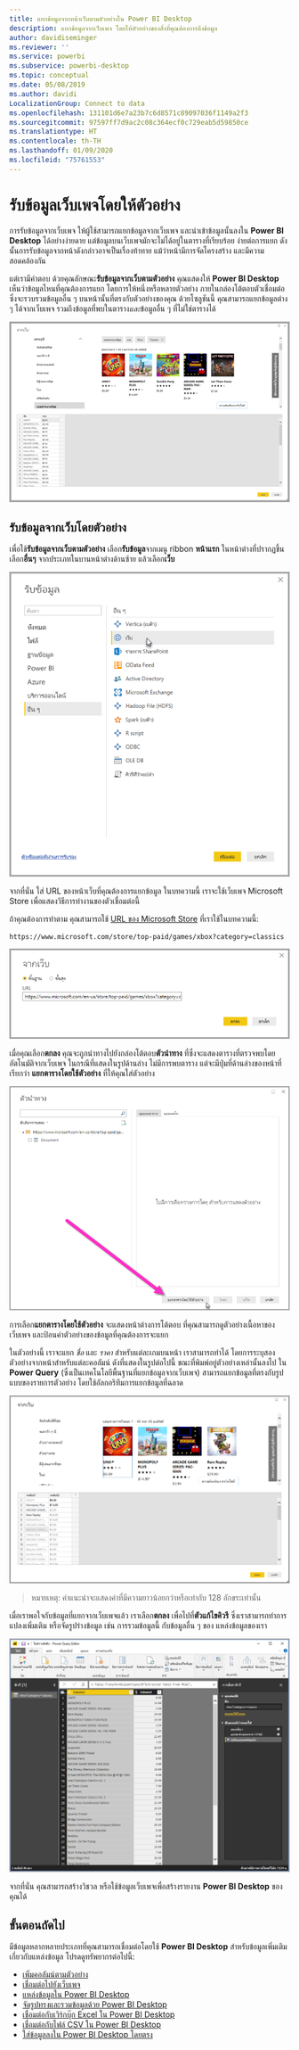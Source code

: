 ```yaml
---
title: แยกข้อมูลจากหน้าเว็บตามตัวอย่างใน Power BI Desktop
description: แยกข้อมูลจากเว็บเพจ โดยให้ตัวอย่างของสิ่งที่คุณต้องการดึงข้อมูล
author: davidiseminger
ms.reviewer: ''
ms.service: powerbi
ms.subservice: powerbi-desktop
ms.topic: conceptual
ms.date: 05/08/2019
ms.author: davidi
LocalizationGroup: Connect to data
ms.openlocfilehash: 131101d6e7a23b7c6d8571c89097036f1149a2f3
ms.sourcegitcommit: 97597ff7d9ac2c08c364ecf0c729eab5d59850ce
ms.translationtype: HT
ms.contentlocale: th-TH
ms.lasthandoff: 01/09/2020
ms.locfileid: "75761553"
---
```

# <a name="get-webpage-data-by-providing-examples"></a>รับข้อมูลเว็บเพจโดยให้ตัวอย่าง

การรับข้อมูลจากเว็บเพจ ให้ผู้ใช้สามารถแยกข้อมูลจากเว็บเพจ และนำเข้าข้อมูลนั้นลงใน **Power BI Desktop** ได้อย่างง่ายดาย แต่ข้อมูลบนเว็บเพจมักจะไม่ได้อยู่ในตารางที่เรียบร้อย ง่ายต่อการแยก ดังนั้นการรับข้อมูลจากหน้าดังกล่าวอาจเป็นเรื่องท้าทาย แม้ว่าหน้ามีการจัดโครงสร้าง และมีความสอดคล้องกัน 

แต่เรามีคำตอบ ด้วยคุณลักษณะ**รับข้อมูลจากเว็บตามตัวอย่าง** คุณแสดงให้ **Power BI Desktop** เห็นว่าข้อมูลไหนที่คุณต้องการแยก โดยการให้หนึ่งหรือหลายตัวอย่าง ภายในกล่องโต้ตอบตัวเชื่อมต่อ ซึ่งจะรวบรวมข้อมูลอื่น ๆ บนหน้านั้นที่ตรงกับตัวอย่างของคุณ ด้วยโซลูชันนี้ คุณสามารถแยกข้อมูลต่าง ๆ ได้จากเว็บเพจ รวมถึงข้อมูลที่พบในตาราง*และ*ข้อมูลอื่น ๆ ที่ไม่ใช่ตารางได้ 

![รับข้อมูลจากเว็บตามตัวอย่าง](media/desktop-connect-to-web-by-example/web-by-example_01.png)



## <a name="using-get-data-from-web-by-example"></a>รับข้อมูลจากเว็บโดยตัวอย่าง

เพื่อใช้**รับข้อมูลจากเว็บตามตัวอย่าง** เลือก**รับข้อมูล**จากเมนู ribbon **หน้าแรก** ในหน้าต่างที่ปรากฏขึ้น เลือก**อื่นๆ** จากประเภทในบานหน้าต่างด้านซ้าย แล้วเลือก**เว็บ**

![เลือกเว็บจากรับข้อมูล](media/desktop-connect-to-web-by-example/web-by-example_03.png)

จากที่นั่น ใส่ URL ของหน้าเว็บที่คุณต้องการแยกข้อมูล ในบทความนี้ เราจะใช้เว็บเพจ Microsoft Store เพื่อแสดงวิธีการทำงานของตัวเชื่อมต่อนี้ 

ถ้าคุณต้องการทำตาม คุณสามารถใช้ [URL ของ Microsoft Store](https://www.microsoft.com/store/top-paid/games/xbox?category=classics) ที่เราใช้ในบทความนี้:

    https://www.microsoft.com/store/top-paid/games/xbox?category=classics

![กล่องโต้ตอบเว็บ](media/desktop-connect-to-web-by-example/web-by-example_04.png)

เมื่อคุณเลือก**ตกลง** คุณจะถูกนำทางไปยังกล่องโต้ตอบ**ตัวนำทาง** ที่ซึ่งจะแสดงตารางที่ตรวจพบโดยอัตโนมัติจากเว็บเพจ ในกรณีที่แสดงในรูปด้านล่าง ไม่มีการพบตาราง แต่จะมีปุ่มที่ด้านล่างของหน้าที่เรียกว่า **แยกตารางโดยใช้ตัวอย่าง** ที่ให้คุณใส่ตัวอย่าง


![หน้าต่างตัวนำทาง](media/desktop-connect-to-web-by-example/web-by-example_05.png)

การเลือก**แยกตารางโดยใช้ตัวอย่าง** จะแสดงหน้าต่างการโต้ตอบ ที่คุณสามารถดูตัวอย่างเนื้อหาของเว็บเพจ และป้อนค่าตัวอย่างของข้อมูลที่คุณต้องการจะแยก 

ในตัวอย่างนี้ เราจะแยก *ชื่อ* และ *ราคา* สำหรับแต่ละเกมบนหน้า เราสามารถทำได้ โดยการระบุสองตัวอย่างจากหน้าสำหรับแต่ละคอลัมน์ ดังที่แสดงในรูปต่อไปนี้ ขณะที่พิมพ์อยู่ตัวอย่างเหล่านั้นลงไป ใน **Power Query** (ซึ่งเป็นเทคโนโลยีพื้นฐานที่แยกข้อมูลจากเว็บเพจ) สามารถแยกข้อมูลที่ตรงกับรูปแบบของรายการตัวอย่าง โดยใช้อัลกอริทึมการแยกข้อมูลที่ฉลาด

![ข้อมูลตามตัวอย่าง](media/desktop-connect-to-web-by-example/web-by-example_06.png)

> หมายเหตุ: ค่าแนะนำจะแสดงค่าที่มีความยาวน้อยกว่าหรือเท่ากับ 128 อักขระเท่านั้น

เมื่อเราพอใจกับข้อมูลที่แยกจากเว็บเพจแล้ว เราเลือก**ตกลง** เพื่อไปที่**ตัวแก้ไขคิวรี** ซึ่งเราสามารถทำการแปลงเพิ่มเติม หรือจัดรูปร่างข้อมูล เช่น การรวมข้อมูลนี้ กับข้อมูลอื่น ๆ ของ แหล่งข้อมูลของเรา

![ข้อมูลตามตัวอย่าง](media/desktop-connect-to-web-by-example/web-by-example_07.png)

จากที่นั่น คุณสามารถสร้างวิชวล หรือใช้ข้อมูลเว็บเพจเพื่อสร้างรายงาน **Power BI Desktop** ของคุณได้


## <a name="next-steps"></a>ขั้นตอนถัดไป
มีข้อมูลหลากหลายประเภทที่คุณสามารถเชื่อมต่อโดยใช้ **Power BI Desktop** สำหรับข้อมูลเพิ่มเติมเกี่ยวกับแหล่งข้อมูล โปรดดูทรัพยากรต่อไปนี้:

* [เพิ่มคอลัมน์ตามตัวอย่าง](desktop-add-column-from-example.md)
* [เชื่อมต่อไปยังเว็บเพจ](desktop-connect-to-web.md)
* [แหล่งข้อมูลใน Power BI Desktop](desktop-data-sources.md)
* [จัดรูปทรงและรวมข้อมูลด้วย Power BI Desktop](desktop-shape-and-combine-data.md)
* [เชื่อมต่อกับเวิร์กบุ๊ก Excel ใน Power BI Desktop](desktop-connect-excel.md)   
* [เชื่อมต่อกับไฟล์ CSV ใน Power BI Desktop](desktop-connect-csv.md)   
* [ใส่ข้อมูลลงใน Power BI Desktop โดยตรง](desktop-enter-data-directly-into-desktop.md)   

